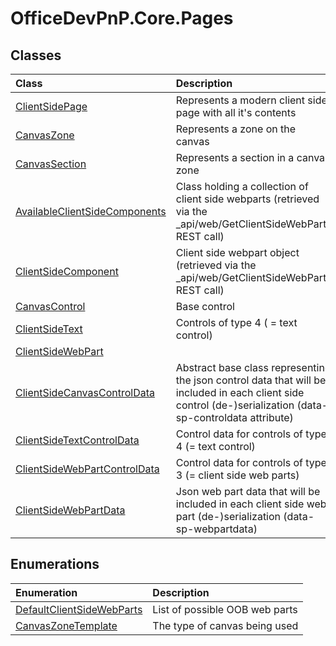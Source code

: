 # OfficeDevPnP.Core.Pages

## Classes
|**Class**|**Description**|
|:-----|:-----|
|[ClientSidePage](OfficeDevPnP.Core.Pages.ClientSidePage.md)|Represents a modern client side page with all it's contents|
|[CanvasZone](OfficeDevPnP.Core.Pages.CanvasZone.md)|Represents a zone on the canvas|
|[CanvasSection](OfficeDevPnP.Core.Pages.CanvasSection.md)|Represents a section in a canvas zone|
|[AvailableClientSideComponents](OfficeDevPnP.Core.Pages.AvailableClientSideComponents.md)|Class holding a collection of client side webparts (retrieved via the _api/web/GetClientSideWebParts REST call)|
|[ClientSideComponent](OfficeDevPnP.Core.Pages.ClientSideComponent.md)|Client side webpart object (retrieved via the _api/web/GetClientSideWebParts REST call)|
|[CanvasControl](OfficeDevPnP.Core.Pages.CanvasControl.md)|Base control|
|[ClientSideText](OfficeDevPnP.Core.Pages.ClientSideText.md)|Controls of type 4 ( = text control)|
|[ClientSideWebPart](OfficeDevPnP.Core.Pages.ClientSideWebPart.md)||
|[ClientSideCanvasControlData](OfficeDevPnP.Core.Pages.ClientSideCanvasControlData.md)|Abstract base class representing the json control data that will be included in each client side control (de-)serialization (data-sp-controldata attribute)|
|[ClientSideTextControlData](OfficeDevPnP.Core.Pages.ClientSideTextControlData.md)|Control data for controls of type 4 (= text control)|
|[ClientSideWebPartControlData](OfficeDevPnP.Core.Pages.ClientSideWebPartControlData.md)|Control data for controls of type 3 (= client side web parts)|
|[ClientSideWebPartData](OfficeDevPnP.Core.Pages.ClientSideWebPartData.md)|Json web part data that will be included in each client side web part (de-)serialization (data-sp-webpartdata)|
## Enumerations
|**Enumeration**|**Description**|
|:-----|:-----|
|[DefaultClientSideWebParts](OfficeDevPnP.Core.Pages.DefaultClientSideWebParts.md)|List of possible OOB web parts|
|[CanvasZoneTemplate](OfficeDevPnP.Core.Pages.CanvasZoneTemplate.md)|The type of canvas being used|
